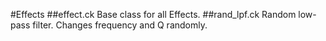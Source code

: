 #Effects
##effect.ck
Base class for all Effects.
##rand_lpf.ck
Random low-pass filter. Changes frequency and Q randomly.

